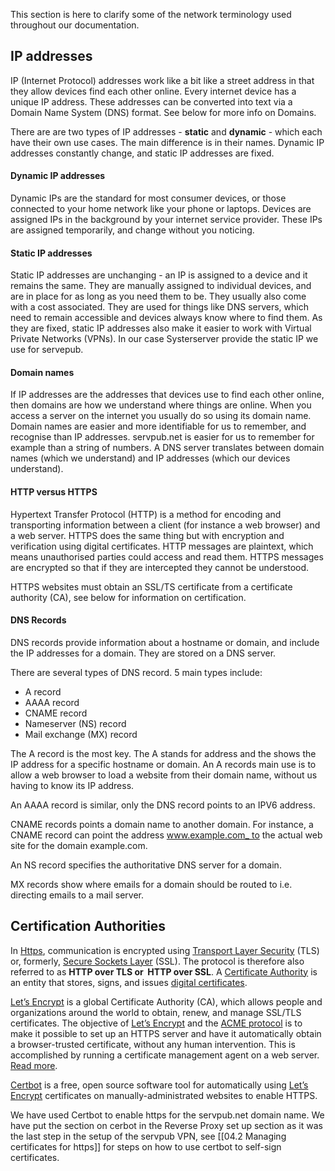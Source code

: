 
This section is here to clarify some of the network terminology used throughout our documentation. 
## IP addresses

IP (Internet Protocol) addresses work like a bit like a street address in that they allow devices find each other online. Every internet device has a unique IP address. These addresses can be converted into text via a Domain Name System (DNS) format. See below for more info on Domains.

There are are two types of IP addresses - **static** and **dynamic** - which each have their own use cases. The main difference is in their names. Dynamic IP addresses constantly change, and static IP addresses are fixed. 

#### Dynamic IP addresses

Dynamic IPs are the standard for most consumer devices, or those connected to your home network like your phone or laptops. Devices are assigned IPs in the background by your internet service provider. These IPs are assigned temporarily, and change without you noticing. 

#### Static IP addresses

Static IP addresses are unchanging - an IP is assigned to a device and it remains the same. They are manually assigned to individual devices, and are in place for as long as you need them to be. They usually also come with a cost associated. They are used for things like DNS servers, which need to remain accessible and devices always know where to find them. As they are fixed, static IP addresses also make it easier to work with Virtual Private Networks (VPNs). In our case Systerserver provide the static IP we use for servepub. 

#### Domain names

If IP addresses are the addresses that devices use to find each other online, then domains are how we understand where things are online. When you access a server on the internet you usually do so using its domain name. Domain names are easier and more identifiable for us to remember, and recognise than IP addresses. servpub.net is easier for us to remember for example than a string of numbers. A DNS server translates between domain names (which we understand) and IP addresses (which our devices understand). 


#### HTTP versus HTTPS

Hypertext Transfer Protocol (HTTP) is a method for encoding and transporting information between a client (for instance a web browser) and a web server. HTTPS does the same thing but with encryption and verification using digital certificates. HTTP messages are plaintext, which means unauthorised parties could access and read them. HTTPS messages are encrypted so that if they are intercepted they cannot be understood. 

HTTPS websites must obtain an SSL/TS certificate from a certificate authority (CA), see below for information on certification.

#### DNS Records

DNS records provide information about a hostname or domain, and include the IP addresses for a domain. They are stored on a DNS server.

There are several types of DNS record. 5 main types include:

- A record
- AAAA record
- CNAME record
- Nameserver (NS) record
- Mail exchange (MX) record

The A record is the most key. The A stands for address and the shows the IP address for a specific hostname or domain. An A records main use is to allow a web browser to load a website from their domain name, without us having to know its IP address. 

An AAAA record is similar, only the DNS record points to an IPV6 address.

CNAME records points a domain name to another domain. For instance, a CNAME record can point the address www.example.com_ to the actual web site for the domain example.com.

An NS record specifies the authoritative DNS server for a domain.

MX records show where emails for a domain should be routed to i.e. directing emails to a mail server.


## Certification Authorities

In [Https](https://en.wikipedia.org/wiki/HTTPS), communication is encrypted using [Transport Layer Security](https://en.wikipedia.org/wiki/Transport_Layer_Security "Transport Layer Security") (TLS) or, formerly, [Secure Sockets Layer](https://en.wikipedia.org/wiki/Secure_Sockets_Layer "Secure Sockets Layer") (SSL). The protocol is therefore also referred to as **HTTP over TLS or  HTTP over SSL**. A [Certificate Authority](https://en.wikipedia.org/wiki/Certificate_authority) is an entity that stores, signs, and issues [digital certificates](https://en.wikipedia.org/wiki/Public_key_certificate "Public key certificate").

[Let’s Encrypt](https://letsencrypt.org/) is a global Certificate Authority (CA), which allows people and organizations around the world to obtain, renew, and manage SSL/TLS certificates. The objective of [Let’s Encrypt](https://letsencrypt.org/) and the [ACME protocol](https://tools.ietf.org/html/rfc8555) is to make it possible to set up an HTTPS server and have it automatically obtain a browser-trusted certificate, without any human intervention. This is accomplished by running a certificate management agent on a web server. [Read more](https://letsencrypt.org/how-it-works/). 

[Certbot](https://certbot.eff.org/pages/about) is a free, open source software tool for automatically using [Let’s Encrypt](https://letsencrypt.org/) certificates on manually-administrated websites to enable HTTPS.

We have used Certbot to enable https for the servpub.net domain name. We have put the section on cerbot in the Reverse Proxy set up section as it was the last step in the setup of the servpub VPN, see [[04.2 Managing certificates for https]] for steps on how to use certbot to self-sign certificates. 